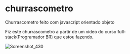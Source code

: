 # churrascometro
Churrascometro feito com javascript orientado objeto

Fiz este churrascometro a partir de um video do curso full-stack(Programador BR) que estou fazendo.

![Screenshot_430](https://user-images.githubusercontent.com/104699555/179010231-edf0d81e-c635-41a5-b6fe-d982bb8b098a.png)

